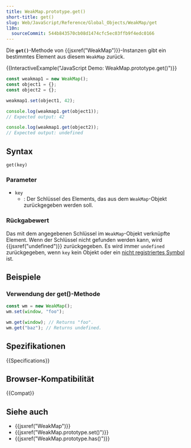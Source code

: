 ```yaml
---
title: WeakMap.prototype.get()
short-title: get()
slug: Web/JavaScript/Reference/Global_Objects/WeakMap/get
l10n:
  sourceCommit: 544b843570cb08d1474cfc5ec03ffb9f4edc0166
---
```


Die **`get()`**-Methode von {{jsxref("WeakMap")}}-Instanzen gibt ein bestimmtes Element aus diesem `WeakMap` zurück.

{{InteractiveExample("JavaScript Demo: WeakMap.prototype.get()")}}

```js interactive-example
const weakmap1 = new WeakMap();
const object1 = {};
const object2 = {};

weakmap1.set(object1, 42);

console.log(weakmap1.get(object1));
// Expected output: 42

console.log(weakmap1.get(object2));
// Expected output: undefined
```

## Syntax

```js-nolint
get(key)
```

### Parameter

- `key`
  - : Der Schlüssel des Elements, das aus dem `WeakMap`-Objekt zurückgegeben werden soll.

### Rückgabewert

Das mit dem angegebenen Schlüssel im `WeakMap`-Objekt verknüpfte Element. Wenn der Schlüssel nicht gefunden werden kann, wird {{jsxref("undefined")}} zurückgegeben. Es wird immer `undefined` zurückgegeben, wenn `key` kein Objekt oder ein [nicht registriertes Symbol](/de/docs/Web/JavaScript/Reference/Global_Objects/Symbol#shared_symbols_in_the_global_symbol_registry) ist.

## Beispiele

### Verwendung der get()-Methode

```js
const wm = new WeakMap();
wm.set(window, "foo");

wm.get(window); // Returns "foo".
wm.get("baz"); // Returns undefined.
```

## Spezifikationen

{{Specifications}}

## Browser-Kompatibilität

{{Compat}}

## Siehe auch

- {{jsxref("WeakMap")}}
- {{jsxref("WeakMap.prototype.set()")}}
- {{jsxref("WeakMap.prototype.has()")}}
